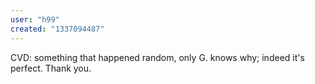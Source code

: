 ```yaml
---
user: "h99"
created: "1337094487"
---
```


CVD: something that happened random, only G. knows why; indeed it's perfect. Thank you.

